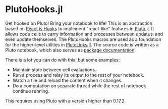 # PlutoHooks.jl

Get hooked on Pluto! Bring your notebook to life! This is an abstraction based on [React.js Hooks](https://reactjs.org/docs/hooks-intro.html) to implement "react-like" features in [Pluto.jl](https://plutojl.org).
It allows code cells to carry information and processes between updates, and even update themselves.
The PlutoHooks macros are used as a foundation for the higher-level utlities in [PlutoLinks.jl](https://github.com/JuliaPluto/PlutoLinks.jl). The source code is written as a Pluto notebook, which also serves as [package documentation](https://juliapluto.github.io/PlutoHooks.jl/src/notebook.html).

There is a lot you can do with this, but some examples:
- Maintain state between cell evaluations.
- Run a process and relay its output to the rest of your notebook.
- Watch a file and reload the content when it changes.
- Do a computation on separate thread while the rest of notebook continue running.

This requires using Pluto with a version higher than 0.17.2.
